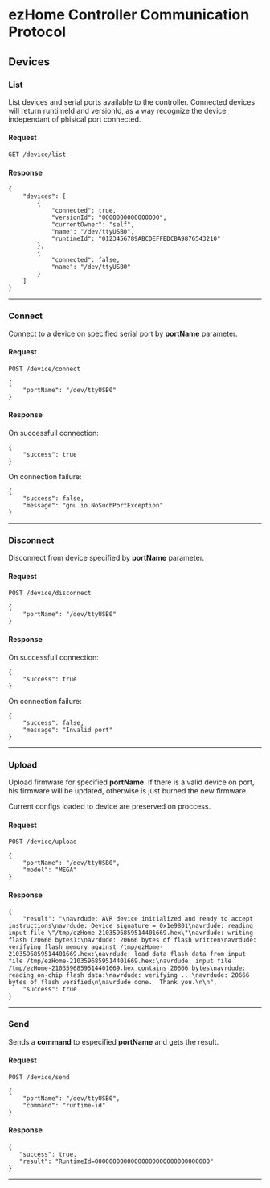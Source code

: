 # ezHome Controller Communication Protocol #

## Devices ##
### List ###
List devices and serial ports available to the controller. Connected devices 
will return runtimeId and versionId, as a way recognize the device independant 
of phisical port connected.  

#### Request ####
    GET /device/list
    
#### Response ####
    {
        "devices": [
            {
                "connected": true,
                "versionId": "0000000000000000",
                "currentOwner": "self",
                "name": "/dev/ttyUSB0",
                "runtimeId": "0123456789ABCDEFFEDCBA9876543210"
            },
            {
                "connected": false,
                "name": "/dev/ttyUSB0"
            }
        ]
    }

-------
### Connect ###
Connect to a device on specified serial port by **portName** parameter. 

#### Request ####
    POST /device/connect
    
    {
        "portName": "/dev/ttyUSB0"
    }
    
#### Response ####
On successfull connection:

    {
        "success": true
    }

On connection failure:

    {
        "success": false,
        "message": "gnu.io.NoSuchPortException"
    }
    
-------    
### Disconnect ###
Disconnect from device specified by **portName** parameter.

#### Request ####
    POST /device/disconnect
    
    {
        "portName": "/dev/ttyUSB0"
    }
    
#### Response ####
On successfull connection:

    {
        "success": true
    }

On connection failure:

    {
        "success": false,
        "message": "Invalid port"
    }   
    
-------
### Upload ###
Upload firmware for specified **portName**. If there is a valid
device on port, his firmware will be updated, otherwise is just
burned the new firmware.

Current configs loaded to device are preserved on proccess.

#### Request ####
    POST /device/upload
    
    { 
        "portName": "/dev/ttyUSB0",
        "model": "MEGA"
    }

#### Response ####
    {
        "result": "\navrdude: AVR device initialized and ready to accept instructions\navrdude: Device signature = 0x1e9801\navrdude: reading input file \"/tmp/ezHome-2103596859514401669.hex\"\navrdude: writing flash (20666 bytes):\navrdude: 20666 bytes of flash written\navrdude: verifying flash memory against /tmp/ezHome-2103596859514401669.hex:\navrdude: load data flash data from input file /tmp/ezHome-2103596859514401669.hex:\navrdude: input file /tmp/ezHome-2103596859514401669.hex contains 20666 bytes\navrdude: reading on-chip flash data:\navrdude: verifying ...\navrdude: 20666 bytes of flash verified\n\navrdude done.  Thank you.\n\n",
        "success": true
    }
    
------
### Send ###
Sends a **command** to especified **portName** and gets the result.

#### Request ####
    POST /device/send
    
    { 
        "portName": "/dev/ttyUSB0",
        "command": "runtime-id"
    }
    
#### Response ####
    {
       "success": true,
       "result": "RuntimeId=00000000000000000000000000000000"
    }
    
------    